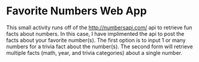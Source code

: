 # Favorite Numbers Web App
This small activity runs off of the http://numbersapi.com/ api to retrieve fun facts about numbers.  In this case, I have implimented the api to post the facts about your favorite number(s).  The first option is to input 1 or many numbers for a trivia fact about the number(s).  The second form will retrieve multiple facts (math, year, and trivia categories) about a single number.